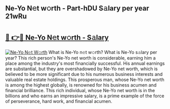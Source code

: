 ## Ne-Yo N𝚎t w𝚘rth - Part-hDU S𝚊lary per year 21wRu

# <h2><a href="http://gc51uyt.nevu.top/?p=Ne-Yo">🔗 👉🔴 Ne-Yo N𝚎t w𝚘rth - S𝚊lary</a></h2>

[![Ne-Yo N𝚎t W𝚘rth](https://i.imgur.com/Oavwk0R.jpeg)](http://gc51uyt.nevu.top/?p=Ne-Yo)
What is Ne-Yo n𝚎t w𝚘rth? What is Ne-Yo s𝚊lary per year?
This rich person's Ne-Yo net worth is considerable, earning him a place among the industry's most financially successful. His annual earnings are substantial, but they are overshadowed by Ne-Yo net worth, which is believed to be more significant due to his numerous business interests and valuable real estate holdings. This prosperous man, whose Ne-Yo net worth is among the highest globally, is renowned for his business acumen and financial brilliance. This rich individual, whose Ne-Yo net worth is in the billions and who earns an impressive salary, is a prime example of the force of perseverance, hard work, and financial acumen.
